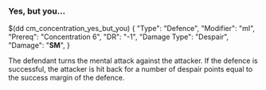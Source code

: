 ### Yes, but you...


$(dd cm_concentration_yes_but_you)
{ "Type": "Defence",
	"Modifier": "mI",
	"Prereq": "Concentration 6",
	"DR": "-1",
	"Damage Type": "Despair",
	"Damage": "__SM__",
}

The defendant turns the mental attack against the attacker.
If the defence is successful, the attacker is hit back for a
number of despair points equal to the success margin 
of the defence.
